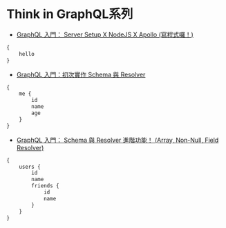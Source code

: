 # Think in GraphQL系列
* [GraphQL 入門： Server Setup X NodeJS X Apollo (寫程式囉！)](https://ithelp.ithome.com.tw/articles/10202644)
```graphql
{
    hello
}
```
* [GraphQL 入門：初次實作 Schema 與 Resolver](https://ithelp.ithome.com.tw/articles/10203333)
```graphql
{
    me {
        id
        name
        age
    }
}
```
* [GraphQL 入門： Schema 與 Resolver 進階功能！ (Array, Non-Null, Field Resolver)](https://ithelp.ithome.com.tw/articles/10203628)
```graphql
{
    users {
        id
        name
        friends {
            id
            name
        }
    }
}
```